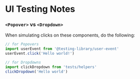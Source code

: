 # UI Testing Notes

### `<Popover>` vs `<Dropdown>`

When simulating clicks on these components, do the following:

```js
// for Popovers
import userEvent from '@testing-library/user-event'
userEvent.click('Hello world!')

// for Dropdowns
import clickDropdown from 'tests/helpers'
clickDropdown('Hello world')
```
